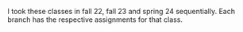 I took these classes in fall 22, fall 23 and spring 24 sequentially.
Each branch has the respective assignments for that class.
